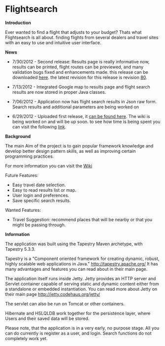 # Flightsearch #
**Introduction**

Ever wanted to find a flight that adjusts to your budget? Thats what Flightsearch is all about. finding flights from several dealers and travel sites with an easy to use and intuitive user interface.

**News**
  * 7/30/2012 - Second release: Results page is really informative now, results can be printed, flight routes can be previewed, and many validation bugs fixed and enhancements made. this release can be downloaded [here](http://code.google.com/p/flightsearch/downloads/detail?name=flightsearch-0.2.war&can=2&q=#makechanges). the latest revision for this release is revision [80](http://code.google.com/p/flightsearch/source/detail?r=80).

  * 7/13/2012 - Integrated Google map to results page and flight search results are now stored in proper Java classes.

  * 7/06/2012 - Application now has flight search results in Json raw form. Search results  and additional parameters are being worked on

  * 6/29/2012 - Uploaded first release, it [can be found here](http://code.google.com/p/flightsearch/downloads/detail?name=flightsearch-0.1.war&can=2&q=#makechanges). The wiki is being worked on and will be up soon. to see how time is being spent you can visit the following [link](https://docs.google.com/a/nearsoft.com/spreadsheet/pub?key=0Arb4o3BtCUHJdHljaURNUEJNcElOSE4zQzdTaFozWkE&output=html).

**Background**

The main Aim of the project is to gain popular framework knowledge and develop better design pattern skills, as well as improving certain programming practices.

For more information you can visit the [Wiki](http://code.google.com/p/flightsearch/wiki/Index)


Future Features:
  * Easy travel date selection.
  * Easy to read results list or map.
  * User login and preferences.
  * Save specific search results.


Wanted Features:
  * Travel Suggestion: recommend places that will be nearby or that you might be passing through.

**Information**

The application was built using the Tapestry Maven archetype, with Tapestry 5.3.3.

Tapestry is a "Component oriented framework for creating dynamic, robust, highly scalable web applications in Java." http://tapestry.apache.org/ It has many advantages and features you can read about in their main page.

The application itself runs inside Jetty. Jetty provides an HTTP server and Servlet container capable of serving static and dynamic content either from a standalone or embedded instantiation. You can read more about Jetty on their main page http://jetty.codehaus.org/jetty/

The servlet can also be run on Tomcat or other containers.

Hibernate and HSLQLDB work together for the persistence layer, where Users and their saved data will be stored.

Please note, that the application is in a very early, no purpose stage. All you can do currently is register as a user, and login. Search functions do not completely work yet.